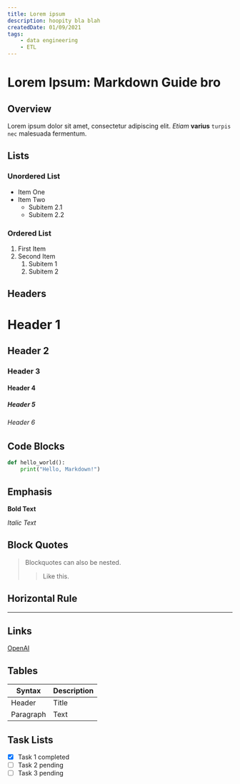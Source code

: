 ```yaml
---
title: Lorem ipsum
description: hoopity bla blah
createdDate: 01/09/2021
tags: 
    - data engineering
    - ETL 
---
```


# Lorem Ipsum: Markdown Guide bro

## Overview

Lorem ipsum dolor sit amet, consectetur adipiscing elit. *Etiam* **varius** `turpis nec` malesuada fermentum.

## Lists

### Unordered List
- Item One
- Item Two
    - Subitem 2.1
    - Subitem 2.2

### Ordered List
1. First Item
2. Second Item
    1. Subitem 1
    2. Subitem 2

## Headers

# Header 1
## Header 2
### Header 3
#### Header 4
##### Header 5
###### Header 6

## Code Blocks

```python
def hello_world():
    print("Hello, Markdown!")
```

## Emphasis

**Bold Text**

*Italic Text*

## Block Quotes

> Blockquotes can also be nested.
>> Like this.

## Horizontal Rule

---

## Links

[OpenAI](https://www.openai.com)

## Tables

| Syntax | Description |
| ----------- | ----------- |
| Header | Title |
| Paragraph | Text |

## Task Lists

- [x] Task 1 completed
- [ ] Task 2 pending
- [ ] Task 3 pending

